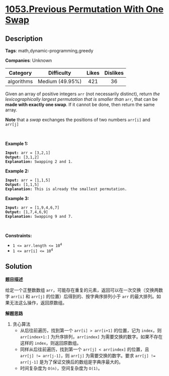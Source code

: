 # [1053.Previous Permutation With One Swap](https://leetcode.com/problems/previous-permutation-with-one-swap/description/)

## Description

**Tags**: math,dynamic-programming,greedy

**Companies**: Unknown

|  Category  |   Difficulty    | Likes | Dislikes |
| :--------: | :-------------: | :---: | :------: |
| algorithms | Medium (49.95%) |  421  |    36    |

<p>Given an array of positive integers <code>arr</code> (not necessarily distinct), return <em>the </em><span data-keyword="lexicographically-smaller-array"><em>lexicographically</em></span><em> largest permutation that is smaller than</em> <code>arr</code>, that can be <strong>made with exactly one swap</strong>. If it cannot be done, then return the same array.</p>
<p><strong>Note</strong> that a <em>swap</em> exchanges the positions of two numbers <code>arr[i]</code> and <code>arr[j]</code></p>
<p>&nbsp;</p>
<p><strong class="example">Example 1:</strong></p>
<pre><code><strong>Input:</strong> arr = [3,2,1]
<strong>Output:</strong> [3,1,2]
<strong>Explanation:</strong> Swapping 2 and 1.</code></pre>
<p><strong class="example">Example 2:</strong></p>
<pre><code><strong>Input:</strong> arr = [1,1,5]
<strong>Output:</strong> [1,1,5]
<strong>Explanation:</strong> This is already the smallest permutation.</code></pre>
<p><strong class="example">Example 3:</strong></p>
<pre><code><strong>Input:</strong> arr = [1,9,4,6,7]
<strong>Output:</strong> [1,7,4,6,9]
<strong>Explanation:</strong> Swapping 9 and 7.</code></pre>
<p>&nbsp;</p>
<p><strong>Constraints:</strong></p>
<ul>
  <li><code>1 &lt;= arr.length &lt;= 10<sup>4</sup></code></li>
  <li><code>1 &lt;= arr[i] &lt;= 10<sup>4</sup></code></li>
</ul>

## Solution

**题目描述**

给定一个正整数数组 `arr`，可能存在重复的元素，返回可以在一次交换（交换两数字 `arr[i]` 和 `arr[j]` 的位置）后得到的、按字典序排列小于 `arr` 的最大排列。如果无法这么操作，返回原数组。

**解题思路**

1. 贪心算法
   - 从后往前遍历，找到第一个 `arr[i] > arr[i+1]` 的位置，记为 `index`，则 `arr[index+1:]` 为升序排列，`arr[index]` 为需要交换的数字。如果不存在这样的 `index`，则返回原数组。
   - 同样从后往前遍历，找到第一个 `arr[j] < arr[index]` 的位置，且 `arr[j] != arr[j-1]`，则 `arr[j]` 为需要交换的数字。要求 `arr[j] != arr[j-1]` 是为了保证交换后的数组是字典序最大的。
   - 时间复杂度为 `O(n)`，空间复杂度为 `O(1)`。
